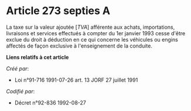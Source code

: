 # Article 273 septies A

La taxe sur la valeur ajoutée [*TVA*] afférente aux achats, importations, livraisons et services effectués à compter du 1er
janvier 1993 cesse d'être exclue du droit à déduction en ce qui concerne les véhicules ou engins affectés de façon exclusive
à l'enseignement de la conduite.

**Liens relatifs à cet article**

_Créé par_:

  - Loi n°91-716 1991-07-26 art. 13 JORF 27 juillet 1991

_Codifié par_:

  - Décret n°92-836 1992-08-27
